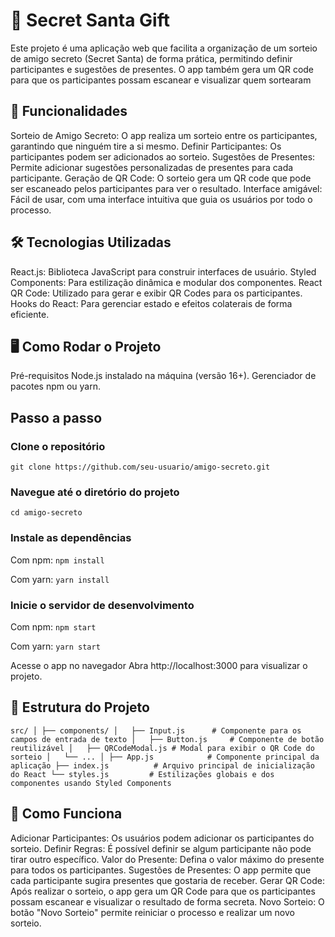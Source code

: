 # 🎁 Secret Santa Gift
Este projeto é uma aplicação web que facilita a organização de um sorteio de amigo secreto (Secret Santa) de forma prática, permitindo definir participantes e sugestões de presentes. O app também gera um QR code para que os participantes possam escanear e visualizar quem sortearam

##  🚀 Funcionalidades
Sorteio de Amigo Secreto: O app realiza um sorteio entre os participantes, garantindo que ninguém tire a si mesmo.
Definir Participantes: Os participantes podem ser adicionados ao sorteio.
Sugestões de Presentes: Permite adicionar sugestões personalizadas de presentes para cada participante.
Geração de QR Code: O sorteio gera um QR code que pode ser escaneado pelos participantes para ver o resultado.
Interface amigável: Fácil de usar, com uma interface intuitiva que guia os usuários por todo o processo.

## 🛠️ Tecnologias Utilizadas

React.js: Biblioteca JavaScript para construir interfaces de usuário.
Styled Components: Para estilização dinâmica e modular dos componentes.
React QR Code: Utilizado para gerar e exibir QR Codes para os participantes.
Hooks do React: Para gerenciar estado e efeitos colaterais de forma eficiente.


## 🖥️ Como Rodar o Projeto
Pré-requisitos
Node.js instalado na máquina (versão 16+).
Gerenciador de pacotes npm ou yarn.

## Passo a passo


### Clone o repositório
``
git clone https://github.com/seu-usuario/amigo-secreto.git
``

### Navegue até o diretório do projeto

``
cd amigo-secreto
``

### Instale as dependências

Com npm:
``
npm install
``

Com yarn:
``
yarn install
``

### Inicie o servidor de desenvolvimento

Com npm:
``
npm start
``

Com yarn:
``
yarn start
``

Acesse o app no navegador Abra http://localhost:3000 para visualizar o projeto.

## 📂 Estrutura do Projeto

``
src/
│
├── components/
│   ├── Input.js      # Componente para os campos de entrada de texto
│   ├── Button.js     # Componente de botão reutilizável
│   ├── QRCodeModal.js # Modal para exibir o QR Code do sorteio
│   └── ...
│
├── App.js            # Componente principal da aplicação
├── index.js          # Arquivo principal de inicialização do React
└── styles.js         # Estilizações globais e dos componentes usando Styled Components
``


## 📝 Como Funciona

Adicionar Participantes: Os usuários podem adicionar os participantes do sorteio.
Definir Regras: É possível definir se algum participante não pode tirar outro específico.
Valor do Presente: Defina o valor máximo do presente para todos os participantes.
Sugestões de Presentes: O app permite que cada participante sugira presentes que gostaria de receber.
Gerar QR Code: Após realizar o sorteio, o app gera um QR Code para que os participantes possam escanear e visualizar o resultado de forma secreta.
Novo Sorteio: O botão "Novo Sorteio" permite reiniciar o processo e realizar um novo sorteio.
